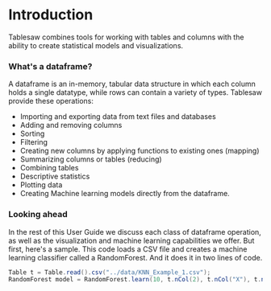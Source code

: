 # Introduction

Tablesaw combines tools for working with tables and columns with the ability to create statistical models and visualizations. 

### What's a dataframe?
A dataframe is an in-memory, tabular data structure in which each column holds a single datatype, 
while rows can contain a variety of types. Tablesaw provide these operations:

* Importing and exporting data from text files and databases
* Adding and removing columns
* Sorting
* Filtering
* Creating new columns by applying functions to existing ones (mapping) 
* Summarizing columns or tables (reducing)
* Combining tables
* Descriptive statistics
* Plotting data
* Creating Machine learning models directly from the dataframe. 

### Looking ahead
In the rest of this User Guide we discuss each class of dataframe operation, as well as the visualization and machine learning 
capabilities we offer. But first, here's a sample. This code loads a CSV file and creates a machine learning classifier
 called a RandomForest. And it does it in two lines of code. 

````java
Table t = Table.read().csv("../data/KNN_Example_1.csv");
RandomForest model = RandomForest.learn(10, t.nCol(2), t.nCol("X"), t.nCol("Y"));
````
